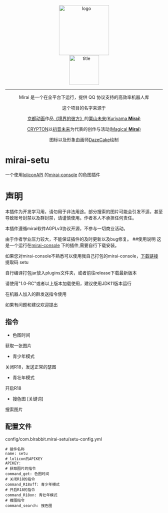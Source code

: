 <div align="center">
   <img width="160" src="http://img.mamoe.net/2020/02/16/a759783b42f72.png" alt="logo"></br>


   <img width="95" src="http://img.mamoe.net/2020/02/16/c4aece361224d.png" alt="title">

----
Mirai 是一个在全平台下运行，提供 QQ 协议支持的高效率机器人库

这个项目的名字来源于
     <p><a href = "http://www.kyotoanimation.co.jp/">京都动画</a>作品<a href = "https://zh.moegirl.org/zh-hans/%E5%A2%83%E7%95%8C%E7%9A%84%E5%BD%BC%E6%96%B9">《境界的彼方》</a>的<a href = "https://zh.moegirl.org/zh-hans/%E6%A0%97%E5%B1%B1%E6%9C%AA%E6%9D%A5">栗山未来(Kuriyama <b>Mirai</b>)</a></p>
     <p><a href = "https://www.crypton.co.jp/">CRYPTON</a>以<a href = "https://www.crypton.co.jp/miku_eng">初音未来</a>为代表的创作与活动<a href = "https://magicalmirai.com/2019/index_en.html">(Magical <b>Mirai</b>)</a></p>
图标以及形象由画师<a href = "">DazeCake</a>绘制
</div>

# mirai-setu
一个使用[loliconAPI](https://api.lolicon.app/#/setu) 的[mirai-console](https://github.com/mamoe/mirai-console) 的色图插件

# 声明
本插件为开发学习用，请勿用于非法用途。部分搜索的图片可能会引发不适，甚至导致账号封禁以及群封禁，请谨慎使用。作者本人不承担任何责任。

本插件遵循mirai软件AGPLv3协议开源，不参与一切商业活动。

由于作者学业压力较大，不能保证插件的及时更新以及bug修复。
##使用说明
这是一个运行在[mirai-console](https://github.com/mamoe/mirai-console) 下的插件,需要自行下载安装。

如果您对mirai-console不熟悉可以使用我自己打包的mirai-console，[下载链接](https://pan.baidu.com/s/15HLgK2jjHTd6y3UBcAdozg) 提取码 setu

自行编译打包jar放入plugins文件夹，或者前往release下载最新版本

请使用"1.0-RC"或者以上版本加载使用，建议使用JDK11版本运行

在机器人加入的群发送指令使用

如果有问题和建议欢迎提出
## 指令
* 色图时间

获取一张图片
* 青少年模式

关闭R18，发送正常的瑟图
* 青壮年模式

开启R18
* 搜色图 [关键词]

搜索图片

## 配置文件
config/com.blrabbit.mirai-setu/setu-config.yml

    # 插件名称
    name: setu       
    # lolicon的APIKEY          
    APIKEY:   
    # 获取图片的指令         
    command_get: 色图时间
    # 关闭R18的指令
    command_R18off: 青少年模式
    # 开启R18的指令
    command_R18on: 青壮年模式
    # 搜图指令
    command_search: 搜色图
